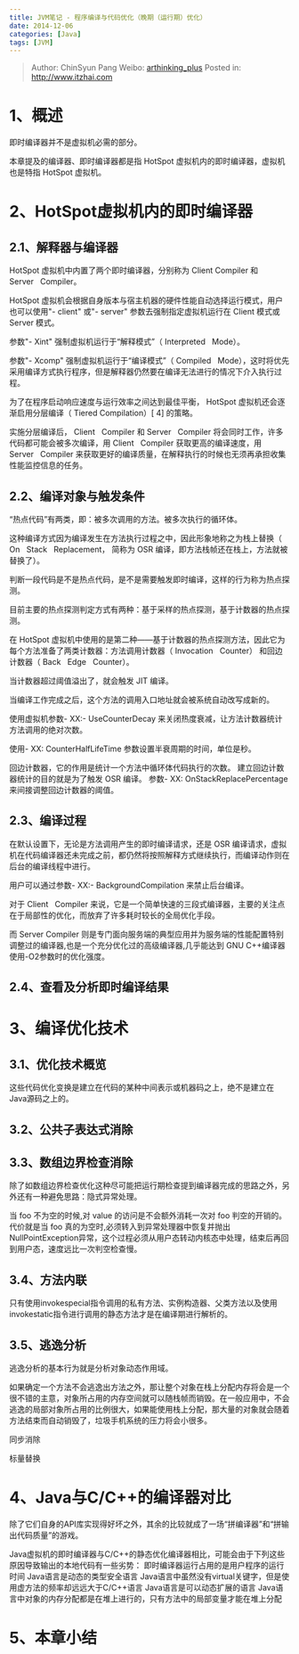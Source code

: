 ```yaml
---
title: JVM笔记 - 程序编译与代码优化（晚期（运行期）优化）
date: 2014-12-06
categories: [Java]
tags: [JVM]
---
```


> Author: ChinSyun Pang
> Weibo: [arthinking_plus](http://weibo.com/arthinkingplus)
> Posted in: http://www.itzhai.com

# 1、概述
即时编译器并不是虚拟机必需的部分。

本章提及的编译器、即时编译器都是指 HotSpot 虚拟机内的即时编译器，虚拟机也是特指 HotSpot 虚拟机。

# 2、HotSpot虚拟机内的即时编译器
## 2.1、解释器与编译器
HotSpot 虚拟机中内置了两个即时编译器，分别称为 Client Compiler 和 Server   Compiler。

HotSpot 虚拟机会根据自身版本与宿主机器的硬件性能自动选择运行模式，用户也可以使用"- client" 或"- server" 参数去强制指定虚拟机运行在 Client 模式或 Server 模式。

参数"- Xint" 强制虚拟机运行于“解释模式”（ Interpreted   Mode）。

参数"- Xcomp" 强制虚拟机运行于“编译模式”（ Compiled   Mode），这时将优先采用编译方式执行程序，但是解释器仍然要在编译无法进行的情况下介入执行过程。

为了在程序启动响应速度与运行效率之间达到最佳平衡， HotSpot 虚拟机还会逐渐启用分层编译（ Tiered Compilation）[ 4] 的策略。

实施分层编译后， Client   Compiler 和 Server   Compiler 将会同时工作，许多代码都可能会被多次编译，用 Client   Compiler 获取更高的编译速度，用 Server   Compiler 来获取更好的编译质量，在解释执行的时候也无须再承担收集性能监控信息的任务。

## 2.2、编译对象与触发条件
“热点代码”有两类，即：被多次调用的方法。被多次执行的循环体。

这种编译方式因为编译发生在方法执行过程之中，因此形象地称之为栈上替换（ On   Stack   Replacement， 简称为 OSR 编译，即方法栈帧还在栈上，方法就被替换了）。

判断一段代码是不是热点代码，是不是需要触发即时编译，这样的行为称为热点探测。

目前主要的热点探测判定方式有两种：基于采样的热点探测，基于计数器的热点探测。

在 HotSpot 虚拟机中使用的是第二种——基于计数器的热点探测方法，因此它为每个方法准备了两类计数器：方法调用计数器（ Invocation   Counter） 和回边计数器（ Back   Edge   Counter）。

当计数器超过阈值溢出了，就会触发 JIT 编译。

当编译工作完成之后，这个方法的调用入口地址就会被系统自动改写成新的。

使用虚拟机参数- XX:- UseCounterDecay 来关闭热度衰减，让方法计数器统计方法调用的绝对次数。

使用- XX: CounterHalfLifeTime 参数设置半衰周期的时间，单位是秒。

回边计数器，它的作用是统计一个方法中循环体代码执行的次数。
建立回边计数器统计的目的就是为了触发 OSR 编译。
参数- XX: OnStackReplacePercentage 来间接调整回边计数器的阈值。

## 2.3、编译过程
在默认设置下，无论是方法调用产生的即时编译请求，还是 OSR 编译请求，虚拟机在代码编译器还未完成之前，都仍然将按照解释方式继续执行，而编译动作则在后台的编译线程中进行。

用户可以通过参数- XX:- BackgroundCompilation 来禁止后台编译。

对于 Client   Compiler 来说，它是一个简单快速的三段式编译器，主要的关注点在于局部性的优化，而放弃了许多耗时较长的全局优化手段。

而 Server Compiler 则是专门面向服务端的典型应用并为服务端的性能配置特别调整过的编译器,也是一个充分优化过的高级编译器,几乎能达到 GNU C++编译器使用-O2参数时的优化强度。

## 2.4、查看及分析即时编译结果

# 3、编译优化技术
## 3.1、优化技术概览
这些代码优化变换是建立在代码的某种中间表示或机器码之上，绝不是建立在Java源码之上的。

## 3.2、公共子表达式消除
## 3.3、数组边界检查消除
除了如数组边界检查优化这种尽可能把运行期检查提到编译器完成的思路之外，另外还有一种避免思路：隐式异常处理。

当 foo 不为空的时候,对 value 的访问是不会额外消耗一次对 foo 判空的开销的。代价就是当 foo 真的为空时,必须转入到异常处理器中恢复并抛出 NullPointException异常，这个过程必须从用户态转动内核态中处理，结束后再回到用户态，速度远比一次判空检查慢。

## 3.4、方法内联
只有使用invokespecial指令调用的私有方法、实例构造器、父类方法以及使用invokestatic指令进行调用的静态方法才是在编译期进行解析的。

## 3.5、逃逸分析
逃逸分析的基本行为就是分析对象动态作用域。

如果确定一个方法不会逃逸出方法之外，那让整个对象在栈上分配内存将会是一个很不错的主意，对象所占用的内存空间就可以随栈帧而销毁。在一般应用中，不会逃逸的局部对象所占用的比例很大，如果能使用栈上分配，那大量的对象就会随着方法结束而自动销毁了，垃圾手机系统的压力将会小很多。

同步消除

标量替换

# 4、Java与C/C++的编译器对比
除了它们自身的API库实现得好坏之外，其余的比较就成了一场“拼编译器”和“拼输出代码质量”的游戏。

Java虚拟机的即时编译器与C/C++的静态优化编译器相比，可能会由于下列这些原因导致输出的本地代码有一些劣势：
即时编译器运行占用的是用户程序的运行时间
Java语言是动态的类型安全语言
Java语言中虽然没有virtual关键字，但是使用虚方法的频率却远远大于C/C++语言
Java语言是可以动态扩展的语言
Java语言中对象的内存分配都是在堆上进行的，只有方法中的局部变量才能在堆上分配

# 5、本章小结

